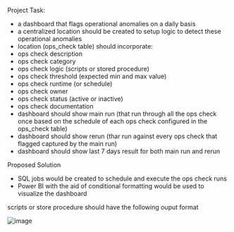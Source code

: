 Project Task:
- a dashboard that flags operational anomalies on a daily basis
- a centralized location should be created to setup logic to detect these operational anomalies
- location (ops_check table) should incorporate:
 - ops check description
 - ops check category
 - ops check logic (scripts or stored procedure)
 - ops check threshold (expected min and max value)
 - ops check runtime (or schedule)
 - ops check owner
 - ops check status (active or inactive)
 - ops check documentation
- dashboard should show main run (that run through all the ops check once based on the schedule of each ops check configured in the ops_check table)
- dashboard should show rerun (thar run against every ops check that flagged captured by the main run)
- dashboard should show last 7 days result for both main run and rerun


Proposed Solution
- SQL jobs would be created to schedule and execute the ops check runs
- Power BI with the aid of conditional formatting would be used to visualize the dashboard

scripts or store procedure should have the following ouput format

![image](https://github.com/lazakun/ops_checks_dashboard/assets/100403369/794d8436-812e-411d-b67c-cca078e1f454)

